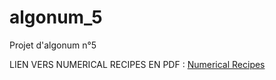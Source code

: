 # algonum_5
Projet d'algonum n°5


LIEN VERS NUMERICAL RECIPES EN PDF : [Numerical Recipes](http://www2.units.it/ipl/students_area/imm2/files/Numerical_Recipes.pdf)
